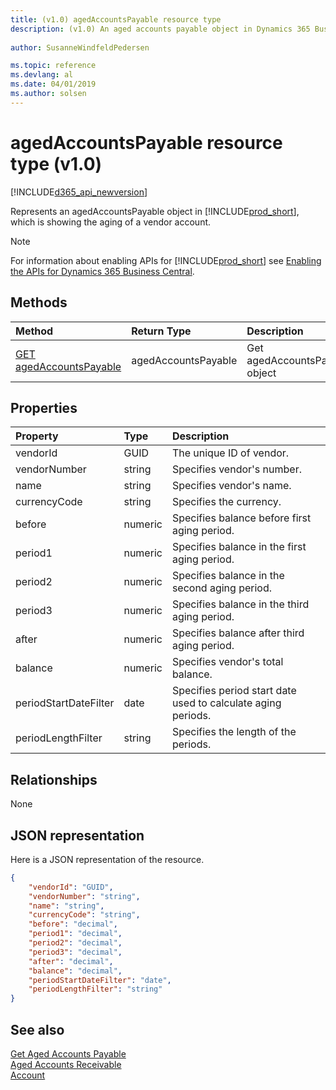 ```yaml
---
title: (v1.0) agedAccountsPayable resource type
description: (v1.0) An aged accounts payable object in Dynamics 365 Business Central.
 
author: SusanneWindfeldPedersen

ms.topic: reference
ms.devlang: al
ms.date: 04/01/2019
ms.author: solsen
---
```


# agedAccountsPayable resource type (v1.0)

[!INCLUDE[d365_api_newversion](../../../includes/d365_api_newversion.md)]

Represents an agedAccountsPayable object in [!INCLUDE[prod_short](../../../includes/prod_short.md)], which is showing the aging of a vendor account.

> [!NOTE]  
> For information about enabling APIs for [!INCLUDE[prod_short](../../../includes/prod_short.md)] see [Enabling the APIs for Dynamics 365 Business Central](../enabling-apis-for-dynamics-nav.md).

## Methods

| Method         | Return Type  |Description|
|:---------------|:-------------|:----------|
|[GET agedAccountsPayable](../api/dynamics_agedaccountspayable_get.md)|agedAccountsPayable|Get agedAccountsPayable object|

## Properties

| Property      | Type     |Description                                 |
|:--------------|:---------|:-------------------------------------------|
|vendorId       |GUID      |The unique ID of vendor.                    |
|vendorNumber   |string    |Specifies vendor's number.                  |
|name           |string    |Specifies vendor's name.                    |
|currencyCode   |string    |Specifies the currency.                     |
|before         |numeric   |Specifies balance before first aging period.|
|period1        |numeric   |Specifies balance in the first aging period.|
|period2        |numeric   |Specifies balance in the second aging period.|
|period3        |numeric   |Specifies balance in the third aging period.|
|after          |numeric   |Specifies balance after third aging period. |
|balance        |numeric   |Specifies vendor's total balance.           |
|periodStartDateFilter|date|Specifies period start date used to calculate aging periods.|
|periodLengthFilter|string |Specifies the length of the periods.        |


## Relationships
None

## JSON representation

Here is a JSON representation of the resource.


```json
{
    "vendorId": "GUID",
    "vendorNumber": "string",
    "name": "string",
    "currencyCode": "string",
    "before": "decimal",
    "period1": "decimal",
    "period2": "decimal",
    "period3": "decimal",
    "after": "decimal",
    "balance": "decimal",
    "periodStartDateFilter": "date",
    "periodLengthFilter": "string"
}
```
## See also
  
[Get Aged Accounts Payable](../api/dynamics_agedaccountspayable_get.md)  
[Aged Accounts Receivable](dynamics_agedaccountsreceivable.md)  
[Account](dynamics_account.md)  
